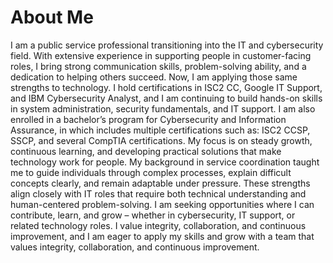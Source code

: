 # About Me
I am a public service professional transitioning into the IT and cybersecurity field. With extensive experience in supporting people in customer-facing roles, I bring strong communication skills, problem-solving ability, and a dedication to helping others succeed. Now, I am applying those same strengths to technology.
I hold certifications in ISC2 CC, Google IT Support, and IBM Cybersecurity Analyst, and I am continuing to build hands-on skills in system administration, security fundamentals, and IT support. I am also enrolled in a bachelor’s program for Cybersecurity and Information Assurance, in which includes multiple certifications such as: ISC2 CCSP, SSCP, and several CompTIA certifications. My focus is on steady growth, continuous learning, and developing practical solutions that make technology work for people. 
My background in service coordination taught me to guide individuals through complex processes, explain difficult concepts clearly, and remain adaptable under pressure. These strengths align closely with IT roles that require both technical understanding and human-centered problem-solving.
I am seeking opportunities where I can contribute, learn, and grow – whether in cybersecurity, IT support, or related technology roles. I value integrity, collaboration, and continuous improvement, and I am eager to apply my skills and grow with a team that values integrity, collaboration, and continuous improvement. 
